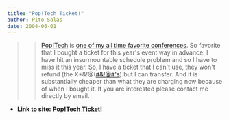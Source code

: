 ```yaml
---
title: "Pop!Tech Ticket!"
author: Pito Salas
date: 2004-06-01
---
```



>>

>> [Pop!Tech](<http://www.poptech.com/>) is [one of my all time favorite
conferences](</weblogs/archives/000264.html>). So favorite that I bought a
ticket for this year's event way in advance. I have hit an insurmountable
schedule problem and so I have to miss it this year. So, I have a ticket that
I can't use, they won't refund (the X*&!@([#&!@#'s](<mailto:#&!@#'s>)) but I
can transfer. And it is substantially cheaper than what they are charging now
because of when I bought it. If you are interested please contact me directly
by email.


* **Link to site:** **[Pop!Tech Ticket!](None)**
